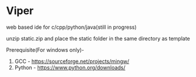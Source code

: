 # Viper
web based ide for c/cpp/python/java(still in progress)

unzip static.zip and place the static folder in the same directory as template

Prerequisite(For windows only)-

1. GCC - https://sourceforge.net/projects/mingw/
2. Python - https://www.python.org/downloads/
